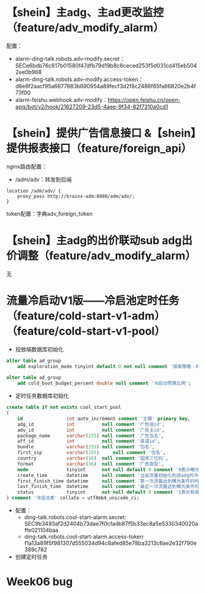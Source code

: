 # 【shein】主adg、主ad更改监控（feature/adv_modify_alarm）

配置：
- alarm-ding-talk.robots.adv-modify.secret：SECe6bdb76c617b01580f47dfb79d19b8c8ceced253f5d031cd415eb5042ee0b968
- alarm-ding-talk.robots.adv-modify.access-token：d6e8f2aacf95a6677883b690954a89fecf3d2f8c2486f65fa86820e2b4f73f00
- alarm-feishu.webhook.adv-modify：https://open.feishu.cn/open-apis/bot/v2/hook/21627209-23d5-4aee-9f34-82f7310a0cd1

# 【shein】提供广告信息接口 &【shein】提供报表接口（feature/foreign_api）
nginx路由配置：
- /adm/adv：转发到后端
```
location /adm/adv/ {
	proxy_pass http://brainx-adm:8080/adm/adv/;
}
```
token配置：字典adv_foreign_token

# 【shein】主adg的出价联动sub adg出价调整（feature/adv_modify_alarm）
无

# 流量冷启动V1版——冷启池定时任务（feature/cold-start-v1-adm）（feature/cold-start-v1-pool）
- 投放端数据库初始化
```sql
alter table ad_group  
    add exploration_mode tinyint default 0 not null comment '探索策略：0：关闭；1：冷启动探索策略';  
  
alter table ad_group  
    add cold_boot_budget_percent double null comment '冷启动预算比例';
```
- 定时任务数据库初始化
```sql
create table if not exists cool_start_pool  
(  
    id                int auto_increment comment '主键' primary key,  
    adg_id            int          null comment '广告组id',  
    adv_id            int          null comment '广告主id',  
    package_name      varchar(255) null comment '广告包名',  
    aff_id            int          null comment '渠道id',  
    bundle            varchar(255) null comment '包名',  
    first_ssp         varchar(255)     null comment '包名',  
    country           varchar(16)  null comment '国家三位码',  
    format            varchar(36)  null comment '广告类型',  
    mode              tinyint      not null default 0 comment '0表示曝光未达到目标值，处于冷启阶段;1表示曝光达到目标值，渡过冷启阶段;后续存在扩展更多枚举值的可能',  
    create_time       datetime     null comment '当前流量初始化到该adg的冷启池的时间',  
    first_finish_time datetime     null comment '第一次流量达到曝光条件的时间',  
    last_finish_time  datetime     null comment '最近一次流量达到曝光条件的时间',  
    status            tinyint      not null default 0 comment '1表示有效，0表示无效'  
) comment '冷启池表' collate = utf8mb4_unicode_ci;
```
- 配置：
	- ding-talk.robots.cool-start-alarm.secret: SEC9b3493af2d2404b73dae7f0cfadb87f5b33ec8a5e5330340020affe021104baa
	- ding-talk.robots.cool-start-alarm.access-token: f1a13a89f5f981307d555034d94c8afed85e78ba3213c6ae2e32f790e389c782
- 创建定时任务
# Week06 bug